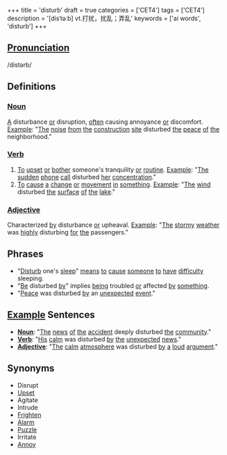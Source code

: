 +++
title = 'disturb'
draft = true
categories = ['CET4']
tags = ['CET4']
description = '[disˈtəːb] vt.打扰，扰乱；弄乱'
keywords = ['ai words', 'disturb']
+++

## [Pronunciation](/en/post/pronunciation/)
/distərb/

## Definitions
### [Noun](/en/post/noun/)
[A](/en/post/a/) disturbance [or](/en/post/or/) disruption, [often](/en/post/often/) causing annoyance [or](/en/post/or/) discomfort. [Example](/en/post/example/): "[The](/en/post/the/) [noise](/en/post/noise/) [from](/en/post/from/) [the](/en/post/the/) [construction](/en/post/construction/) [site](/en/post/site/) disturbed [the](/en/post/the/) [peace](/en/post/peace/) [of](/en/post/of/) [the](/en/post/the/) neighborhood."

### [Verb](/en/post/verb/)
1. [To](/en/post/to/) [upset](/en/post/upset/) [or](/en/post/or/) [bother](/en/post/bother/) someone's tranquility [or](/en/post/or/) [routine](/en/post/routine/). [Example](/en/post/example/): "[The](/en/post/the/) [sudden](/en/post/sudden/) [phone](/en/post/phone/) [call](/en/post/call/) disturbed [her](/en/post/her/) [concentration](/en/post/concentration/)."
2. [To](/en/post/to/) [cause](/en/post/cause/) [a](/en/post/a/) [change](/en/post/change/) [or](/en/post/or/) [movement](/en/post/movement/) [in](/en/post/in/) [something](/en/post/something/). [Example](/en/post/example/): "[The](/en/post/the/) [wind](/en/post/wind/) disturbed [the](/en/post/the/) [surface](/en/post/surface/) [of](/en/post/of/) [the](/en/post/the/) [lake](/en/post/lake/)."

### [Adjective](/en/post/adjective/)
Characterized [by](/en/post/by/) disturbance [or](/en/post/or/) upheaval. [Example](/en/post/example/): "[The](/en/post/the/) [stormy](/en/post/stormy/) [weather](/en/post/weather/) was [highly](/en/post/highly/) disturbing [for](/en/post/for/) [the](/en/post/the/) passengers."

## Phrases
- "[Disturb](/en/post/disturb/) one's [sleep](/en/post/sleep/)" [means](/en/post/means/) [to](/en/post/to/) [cause](/en/post/cause/) [someone](/en/post/someone/) [to](/en/post/to/) [have](/en/post/have/) [difficulty](/en/post/difficulty/) sleeping.
- "[Be](/en/post/be/) disturbed [by](/en/post/by/)" implies [being](/en/post/being/) troubled [or](/en/post/or/) affected [by](/en/post/by/) [something](/en/post/something/).
- "[Peace](/en/post/peace/) was disturbed [by](/en/post/by/) an [unexpected](/en/post/unexpected/) [event](/en/post/event/)."

## [Example](/en/post/example/) Sentences
- **[Noun](/en/post/noun/)**: "[The](/en/post/the/) [news](/en/post/news/) [of](/en/post/of/) [the](/en/post/the/) [accident](/en/post/accident/) deeply disturbed [the](/en/post/the/) [community](/en/post/community/)."
- **[Verb](/en/post/verb/)**: "[His](/en/post/his/) [calm](/en/post/calm/) was disturbed [by](/en/post/by/) [the](/en/post/the/) [unexpected](/en/post/unexpected/) [news](/en/post/news/)."
- **[Adjective](/en/post/adjective/)**: "[The](/en/post/the/) [calm](/en/post/calm/) [atmosphere](/en/post/atmosphere/) was disturbed [by](/en/post/by/) [a](/en/post/a/) [loud](/en/post/loud/) [argument](/en/post/argument/)."

## Synonyms
- Disrupt
- [Upset](/en/post/upset/)
- Agitate
- Intrude
- [Frighten](/en/post/frighten/)
- [Alarm](/en/post/alarm/)
- [Puzzle](/en/post/puzzle/)
- Irritate
- [Annoy](/en/post/annoy/)
